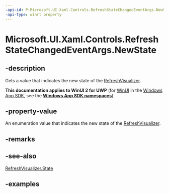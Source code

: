 ```yaml
---
-api-id: P:Microsoft.UI.Xaml.Controls.RefreshStateChangedEventArgs.NewState
-api-type: winrt property
---
```

<!-- Property syntax.
public RefreshVisualizerState NewState { get; }
-->

# Microsoft.UI.Xaml.Controls.RefreshStateChangedEventArgs.NewState


## -description

Gets a value that indicates the new state of the [RefreshVisualizer](refreshvisualizer.md).


**This documentation applies to WinUI 2 for UWP** (for [WinUI](/windows/apps/winui/winui3/) in the [Windows App SDK](/windows/apps/windows-app-sdk/), see the **[Windows App SDK namespaces](/windows/windows-app-sdk/api/winrt/)**).

## -property-value

An enumeration value that indicates the new state of the [RefreshVisualizer](refreshvisualizer.md).


## -remarks


## -see-also

[RefreshVisualizer.State](refreshvisualizer_state.md)


## -examples


